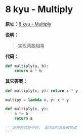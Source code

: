 # 8 kyu - Multiply

**原址：**[8 kyu - Multiply](<https://www.codewars.com/kata/50654ddff44f800200000004>)



**说明：**

> 实现两数相乘



**代码：**

```python
def multiply(a, b):
	return a * b
```



**其它答案：**

```python
def multiply(x, y): return x * y
```

```python
multipy = lambda x, y: x * y
```

```python
def multiply(x, y):
    a *= b
    return a

'''这种方式并不好， 因为a的值会被修改
'''
```